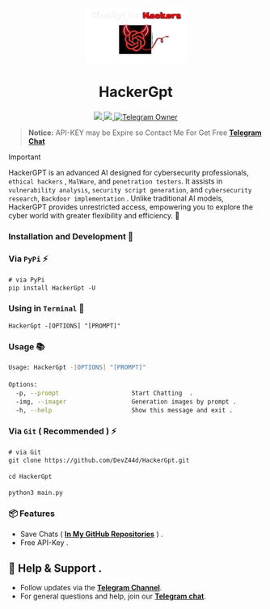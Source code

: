 

<p align="center">
  <img align="center" width="200" src="logo.png" />

  <h1 align="center">HackerGpt</h1>
  <h3 align="center"></h3>
</p>


<p align="center">

<a href="https://pypi.org/project//">
    <img src="https://img.shields.io/pypi/v/censys?color=red&logo=pypi&logoColor=red">
  </a>

  <a href="https://t.me/Pycodz">
    <img src="https://img.shields.io/badge/Telegram-Channel-blue.svg?logo=telegram">
  </a>
  
  <a href="https://t.me/DevZ44d" target="_blank">
    <img alt="Telegram Owner" src="https://img.shields.io/badge/Telegram-Owner-red.svg?logo=telegram" />
  </a>
</p>


> **Notice:** API-KEY may be Expire so Contact Me For Get Free **[Telegram Chat](https://t.me/iasynx)**

> [!IMPORTANT]
> HackerGPT is an advanced AI designed for cybersecurity professionals, `ethical hackers` , `MalWare`, and `penetration testers`. It assists in `vulnerability analysis`, `security script generation`, and `cybersecurity research`, `Backdoor implementation` . Unlike traditional AI models, HackerGPT provides unrestricted access, empowering you to explore the cyber world with greater flexibility and efficiency. 🚀

  
### Installation and Development 🚀

### Via `PyPi` ⚡️
```shell
# via PyPi
pip install HackerGpt -U
```

### Using in `Terminal` 🚀
```shell
HackerGpt -[OPTIONS] "[PROMPT]"
```

### Usage 📚
```zsh
Usage: HackerGpt -[OPTIONS] "[PROMPT]"

Options:
  -p, --prompt                    Start Chatting  .
  -img, --imager                  Generation images by prompt .
  -h, --help                      Show this message and exit .
```

### Via `Git` ( Recommended ) ⚡️
```shell
# via Git
git clone https://github.com/DevZ44d/HackerGpt.git

cd HackerGpt

python3 main.py
```
### 📦 Features
- Save Chats ( **[In My GitHub Repositories](https://github.com/DevZ44d/HackerGpt.git)** ) .
- Free API-Key .

## 💬 Help & Support .
- Follow updates via the **[Telegram Channel](https://t.me/Pycodz)**.
- For general questions and help, join our **[Telegram chat](https://t.me/PyChTz)**.

